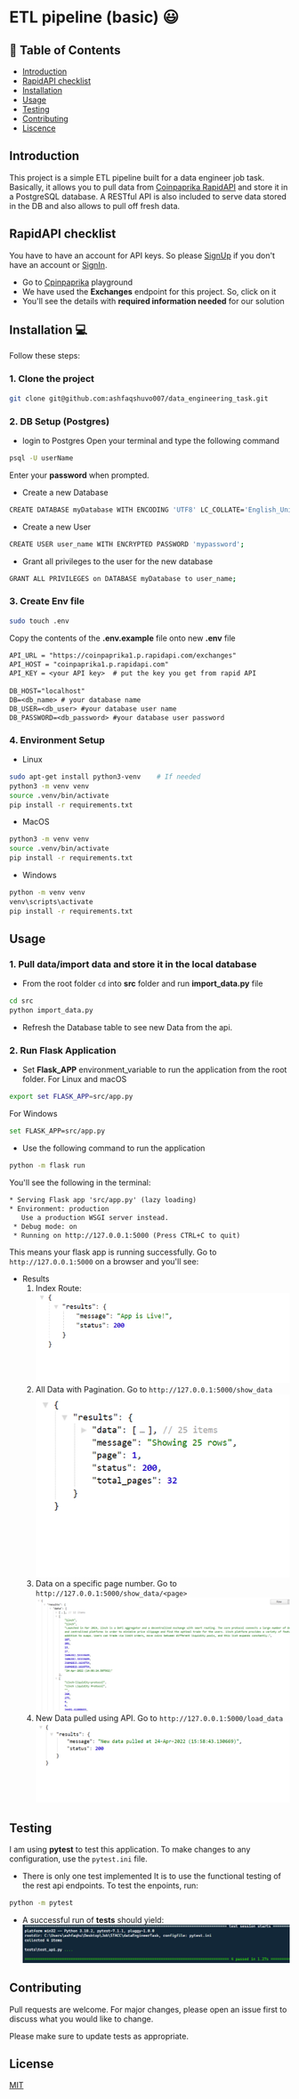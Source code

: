 # ETL pipeline (basic) :smiley:

## :triangular_flag_on_post: Table of Contents

- [Introduction](#introduction)
- [RapidAPI checklist](#rapidapichecklist)
- [Installation](#installation)
- [Usage](#usage)
- [Testing](#testing)
- [Contributing](#contributing)
- [Liscence](#liscence)


## Introduction
This project is a simple ETL pipeline built for a data engineer job task. Basically, it allows you to pull data from [Coinpaprika RapidAPI](https://rapidapi.com/lbraciszewski/api/coinpaprika1/) and store it in a PostgreSQL database. A RESTful API is also included to serve data stored in the DB and also allows to pull off fresh data.

## RapidAPI checklist

You have to have an account for API keys. So please [SignUp](https://rapidapi.com/auth/sign-up) if you don't have an account or [SignIn](https://rapidapi.com/auth/login).

- Go to [Cpinpaprika](https://rapidapi.com/lbraciszewski/api/coinpaprika1/) playground
- We have used the **Exchanges** endpoint for this project. So, click on it 
- You'll see the details with **required information needed** for our solution


## Installation :computer:
Follow these steps:

### 1. Clone the project 

```bash
git clone git@github.com:ashfaqshuvo007/data_engineering_task.git
```
### 2. DB Setup (Postgres) 
- login to Postgres
Open your terminal and type the following command
```bash
psql -U userName
```
Enter your **password** when prompted.
- Create a new Database
```bash
CREATE DATABASE myDatabase WITH ENCODING 'UTF8' LC_COLLATE='English_United Kingdom' LC_CTYPE='English_United Kingdom';
```
- Create a new User
```bash
CREATE USER user_name WITH ENCRYPTED PASSWORD 'mypassword';
```
- Grant all privileges to the user for the new database
```bash
GRANT ALL PRIVILEGES on DATABASE myDatabase to user_name;
```


### 3. Create Env file
```bash
sudo touch .env
```
Copy the contents of the **.env.example** file onto new **.env** file

```
API_URL = "https://coinpaprika1.p.rapidapi.com/exchanges"
API_HOST = "coinpaprika1.p.rapidapi.com" 
API_KEY = <your API key>  # put the key you get from rapid API

DB_HOST="localhost"
DB=<db_name> # your database name
DB_USER=<db_user> #your database user name
DB_PASSWORD=<db_password> #your database user password
```

### 4. Environment Setup
- Linux
```bash
sudo apt-get install python3-venv    # If needed
python3 -m venv venv
source .venv/bin/activate
pip install -r requirements.txt

```
- MacOS
```bash
python3 -m venv venv
source .venv/bin/activate
pip install -r requirements.txt
```
- Windows
```bash
python -m venv venv
venv\scripts\activate
pip install -r requirements.txt
```


## Usage

### 1. Pull data/import data and store it in the local database
- From the root folder ```cd``` into **src** folder and run **import_data.py** file
```bash
cd src
python import_data.py
```
- Refresh the Database table to see new Data from the api. 

### 2. Run Flask Application 
- Set **Flask_APP** environment_variable to run the application from the root folder.
 For Linux and macOS
```bash
export set FLASK_APP=src/app.py
```
 For Windows
```bash
set FLASK_APP=src/app.py
```
- Use the following command to run the application
```bash
python -m flask run
```
You'll see the following in the terminal:
``` 
* Serving Flask app 'src/app.py' (lazy loading)
* Environment: production
   Use a production WSGI server instead.
 * Debug mode: on
 * Running on http://127.0.0.1:5000 (Press CTRL+C to quit)
```
This means your flask app is running successfully. Go to ```http://127.0.0.1:5000``` on a browser and you'll see:
- Results 
    1.  Index Route: 
![Index Page](demo_images\index.png)
    2. All Data with Pagination. Go to ```http://127.0.0.1:5000/show_data```
![All Data](demo_images\data_collapsed.png)
    3. Data on a specific page number. Go to ```http://127.0.0.1:5000/show_data/<page>```
![All Data](demo_images\data_flexed.png)
    3. New Data pulled using API. Go to ```http://127.0.0.1:5000/load_data```
![New Data pulled](demo_images\new_data_pulled.png)

## Testing
I am using **pytest** to test this application. To make changes to any configuration, use the ```pytest.ini``` file.
- There is only one test implemented 
It is to use the functional testing of the rest api endpoints. To test the enpoints, run: 
```bash
python -m pytest
``` 
- A successful run of **tests** should yield:
![Test Success](demo_images\test_success.PNG)

## Contributing
Pull requests are welcome. For major changes, please open an issue first to discuss what you would like to change.

Please make sure to update tests as appropriate.

## License
[MIT](https://choosealicense.com/licenses/mit/)